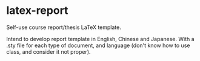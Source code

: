 # latex-report
Self-use course report/thesis LaTeX template.

Intend to develop report template in English, Chinese and Japanese.
With a .sty file for each type of document, and language
(don't know how to use class, and consider it not proper).